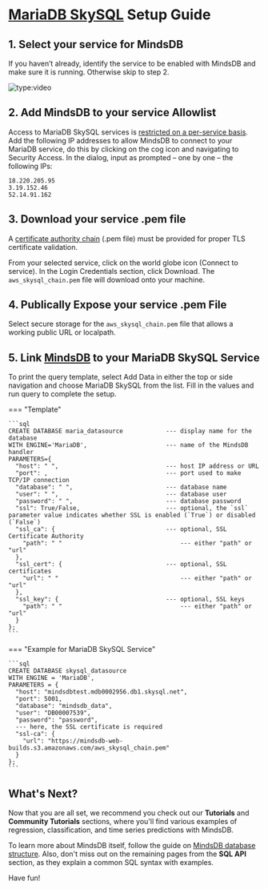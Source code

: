 
# [MariaDB SkySQL](https://cloud.MariaDB.com/) Setup Guide

## 1. Select your service for MindsDB

If you haven’t already, identify the service to be enabled with MindsDB and make sure it is running. Otherwise skip to step 2.

![type:video](https://youtube.com/embed/TgzK4WpUzwE)

## 2. Add MindsDB to your service Allowlist

Access to MariaDB SkySQL services is [restricted on a per-service basis](https://mariadb.com/products/skysql/docs/security/firewalls/ip-allowlist-services/).
Add the following IP addresses to allow MindsDB to connect to your MariaDB service, do this by clicking on the cog icon and navigating to Security Access. In the dialog, input as prompted – one by one – the following IPs:

```
18.220.205.95
3.19.152.46
52.14.91.162
```

## 3. Download your service .pem file

A [certificate authority chain](https://mariadb.com/products/skysql/docs/connect/connection-parameters-portal/#certificate-authority-chain) (.pem file) must be provided for proper TLS certificate validation.

From your selected service, click on the world globe icon (Connect to service). In the Login Credentials section, click Download. The `aws_skysql_chain.pem` file will download onto your machine.

## 4. Publically Expose your service .pem File

Select secure storage for the `aws_skysql_chain.pem` file that allows a working public URL or localpath.

## 5. Link [MindsDB](https://cloud.mindsdb.com) to your MariaDB SkySQL Service

To print the query template, select Add Data in either the top or side navigation and choose MariaDB SkySQL from the list. Fill in the values and run query to complete the setup.

=== "Template"

    ```sql
    CREATE DATABASE maria_datasource            --- display name for the database
    WITH ENGINE='MariaDB',                      --- name of the MindsDB handler
    PARAMETERS={
      "host": " ",                              --- host IP address or URL
      "port": ,                                 --- port used to make TCP/IP connection
      "database": " ",                          --- database name
      "user": " ",                              --- database user
      "password": " ",                          --- database password
      "ssl": True/False,                        --- optional, the `ssl` parameter value indicates whether SSL is enabled (`True`) or disabled (`False`)
      "ssl_ca": {                               --- optional, SSL Certificate Authority
        "path": " "                                 --- either "path" or "url"
      },
      "ssl_cert": {                             --- optional, SSL certificates
        "url": " "                                  --- either "path" or "url"
      },
      "ssl_key": {                              --- optional, SSL keys
        "path": " "                                 --- either "path" or "url"
      }
    };
    ```

=== "Example for MariaDB SkySQL Service"

    ```sql
    CREATE DATABASE skysql_datasource
    WITH ENGINE = 'MariaDB',
    PARAMETERS = {
      "host": "mindsdbtest.mdb0002956.db1.skysql.net",
      "port": 5001,
      "database": "mindsdb_data",
      "user": "DB00007539",
      "password": "password",
      --- here, the SSL certificate is required
      "ssl-ca": {
        "url": "https://mindsdb-web-builds.s3.amazonaws.com/aws_skysql_chain.pem"
      }
    };
    ```

## What's Next?

Now that you are all set, we recommend you check out our **Tutorials** and **Community Tutorials** sections, where you'll find various examples of regression, classification, and time series predictions with MindsDB.

To learn more about MindsDB itself, follow the guide on [MindsDB database structure](/sql/table-structure/). Also, don't miss out on the remaining pages from the **SQL API** section, as they explain a common SQL syntax with examples.

Have fun!
